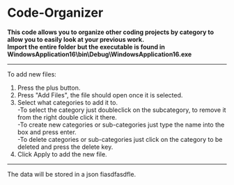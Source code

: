 # Code-Organizer
<b>This code allows you to organize other coding projects by category to allow you to easily look at your previous work. <br>
Import the entire folder but the executable is found in WindowsApplication16\bin\Debug\WindowsApplication16.exe </b> <br>
****
To add new files:
 1. Press the plus button.<br>
 2. Press "Add Files", the file should open once it is selected.<br>
 3. Select what categories to add it to.<br>
     -To select the category just doubleclick on the subcategory, to remove it from the right double click it there.<br>
     -To create new categories or sub-categories just type the name into the box and press enter.<br>
     -To delete categories or sub-categories just click on the category to be deleted and press the delete key.<br>
 4. Click Apply to add the new file.<br>
****
The data will be stored in a json fiasdfasdfle.<br>
